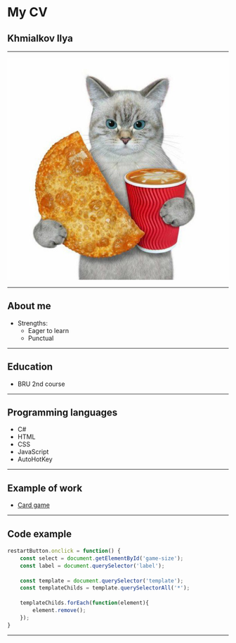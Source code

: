 # My CV

## Khmialkov Ilya

---

![My picture](img.jpg)

---

## About me
- Strengths:
  - Eager to learn
  - Punctual

---

## Education
- BRU 2nd course

---

## Programming languages
- C#
- HTML
- CSS
- JavaScript
- AutoHotKey

---

## Example of work
- [Card game](https://ilyakhmialkov.github.io/card-game.github.io/)

---

## Code example
```javascript
restartButton.onclick = function() {
    const select = document.getElementById('game-size');
    const label = document.querySelector('label');

    const template = document.querySelector('template');
    const templateChilds = template.querySelectorAll('*');

    templateChilds.forEach(function(element){
        element.remove();
    });
}
```

---